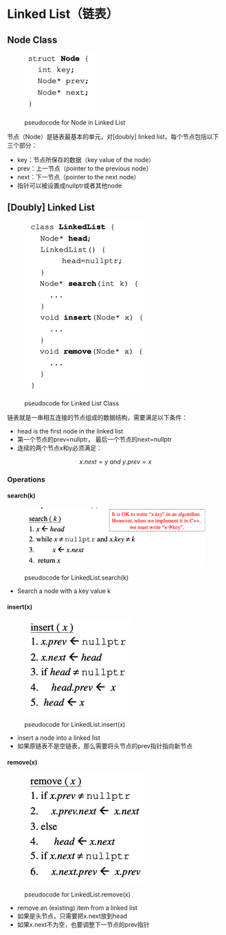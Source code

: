 # Linked List（链表）

## Node Class

<figure><img src="../../../.gitbook/assets/image (155).png" alt=""><figcaption><p>pseudocode for Node in Linked List</p></figcaption></figure>

节点（Node）是链表最基本的单元，对\[doubly] linked list，每个节点包括以下三个部分：

* key：节点所保存的数据（key value of the node）
* prev：上一节点（pointer to the previous node）
* next：下一节点（pointer to the next node）
* 指针可以被设置成nullptr或者其他node

## \[Doubly] Linked List

<figure><img src="../../../.gitbook/assets/image (156).png" alt=""><figcaption><p>pseudocode for Linked List Class</p></figcaption></figure>

链表就是一串相互连接的节点组成的数据结构，需要满足以下条件：

* head is the first node in the linked list
* 第一个节点的prev=nullptr， 最后一个节点的next=nullptr
* 连续的两个节点x和y必须满足：

$$
x.next=y\ and \ y.prev=x
$$

### Operations

#### search(k)

<figure><img src="../../../.gitbook/assets/image (1) (1) (1) (1) (1) (1) (1) (1).png" alt=""><figcaption><p>pseudocode for LinkedList.search(k)</p></figcaption></figure>

* Search a node with a key value k

#### insert(x)

<figure><img src="../../../.gitbook/assets/image (2) (1) (1) (1) (1) (1) (1) (1).png" alt=""><figcaption><p>pseudocode for LinkedList.insert(x)</p></figcaption></figure>

* insert a node into a linked list
* 如果原链表不是空链表，那么需要将头节点的prev指针指向新节点

#### remove(x)

<figure><img src="../../../.gitbook/assets/image (3) (1) (1) (1) (1) (1).png" alt=""><figcaption><p>pseudocode for LinkedList.remove(x)</p></figcaption></figure>

* remove an (existing) item from a linked list
* 如果是头节点，只需要把x.next放到head
* 如果x.next不为空，也要调整下一节点的prev指针
